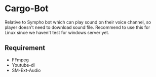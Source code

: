 # Cargo-Bot
 Relative to Sympho bot which can play sound on their voice channel, so player doesn't need to download sound file. Recommend to use this for Linux since we haven't test for windows server yet.
 
## Requirement
- FFmpeg
- Youtube-dl
- SM-Ext-Audio
